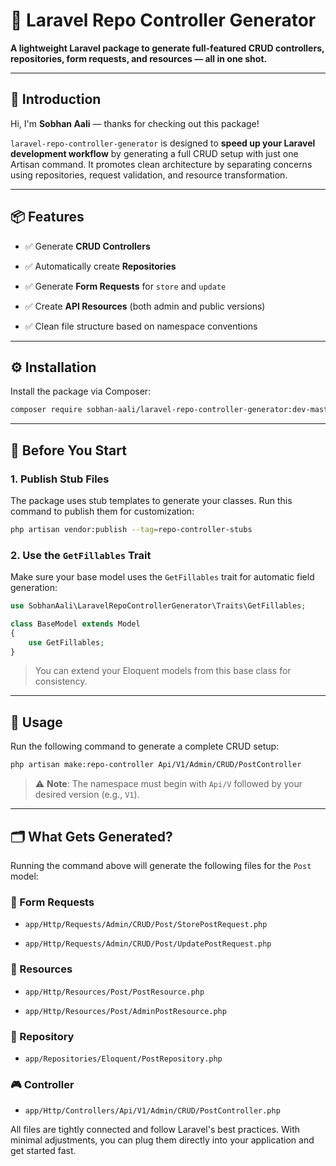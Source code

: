 # 🚀 Laravel Repo Controller Generator

**A lightweight Laravel package to generate full-featured CRUD controllers, repositories, form requests, and resources — all in one shot.**

---

## 👋 Introduction

Hi, I'm **Sobhan Aali** — thanks for checking out this package!

`laravel-repo-controller-generator` is designed to **speed up your Laravel development workflow** by generating a full CRUD setup with just one Artisan command. It promotes clean architecture by separating concerns using repositories, request validation, and resource transformation.

---

## 📦 Features

- ✅ Generate **CRUD Controllers**
    
- ✅ Automatically create **Repositories**
    
- ✅ Generate **Form Requests** for `store` and `update`
    
- ✅ Create **API Resources** (both admin and public versions)
    
- ✅ Clean file structure based on namespace conventions
    

---

## ⚙️ Installation

Install the package via Composer:

```bash
composer require sobhan-aali/laravel-repo-controller-generator:dev-master
```

---

## 🧱 Before You Start

### 1. Publish Stub Files

The package uses stub templates to generate your classes. Run this command to publish them for customization:

```bash
php artisan vendor:publish --tag=repo-controller-stubs
```

### 2. Use the `GetFillables` Trait

Make sure your base model uses the `GetFillables` trait for automatic field generation:

```php
use SobhanAali\LaravelRepoControllerGenerator\Traits\GetFillables;

class BaseModel extends Model
{
    use GetFillables;
}
```

> You can extend your Eloquent models from this base class for consistency.

---

## 🚀 Usage

Run the following command to generate a complete CRUD setup:

```bash
php artisan make:repo-controller Api/V1/Admin/CRUD/PostController
```

> ⚠️ **Note**: The namespace must begin with `Api/V` followed by your desired version (e.g., `V1`).

---

## 🗂️ What Gets Generated?

Running the command above will generate the following files for the `Post` model:

### 🧾 Form Requests

- `app/Http/Requests/Admin/CRUD/Post/StorePostRequest.php`
    
- `app/Http/Requests/Admin/CRUD/Post/UpdatePostRequest.php`
    

### 🎯 Resources

- `app/Http/Resources/Post/PostResource.php`
    
- `app/Http/Resources/Post/AdminPostResource.php`
    

### 🧠 Repository

- `app/Repositories/Eloquent/PostRepository.php`
    

### 🎮 Controller

- `app/Http/Controllers/Api/V1/Admin/CRUD/PostController.php`
    

All files are tightly connected and follow Laravel's best practices. With minimal adjustments, you can plug them directly into your application and get started fast.
